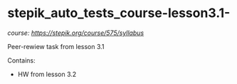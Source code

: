 # stepik_auto_tests_course-lesson3.1- #

*course: https://stepik.org/course/575/syllabus*

Peer-rewiew task from lesson 3.1

Contains:
+ HW from lesson 3.2
